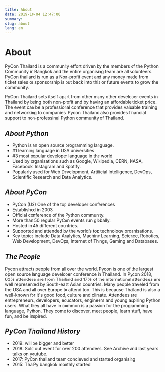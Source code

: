 ```yaml
---
title: About
date: 2019-10-04 12:47:00
summary: 
slug: about
lang: en
---
```



# About

PyCon Thailand is a community effort driven by the members of the Python Community in Bangkok and the entire organising team are all volunteers. PyCon thailand is run as a Non-profit event and any money made from ticket sales or sponsorship is put back into this or future events to grow the community.

PyCon Thailand sets itself apart from other many other developer events in Thailand by being both non-profit and by having an affordable ticket price. The event can be a professional conference that provides valuable training and networking to companies. Pycon Thailand also provides financial support to non-professinal Python community of Thailand.

## __*About Python*__

* Python is an open source programming language.
* \#1 learning language in USA universities
* \#3 most popular developer language in the world
* Used by organisations such as Google, Wikipedia, CERN, NASA, Facebook, Instagram and Spotify.
* Popularly used for Web Development, Artificial Intelligence, DevOps, Scientific Research and Data Analytics.
## __*About PyCon*__

* PyCon (US) One of the top developer conferences
* Established in 2003
* Official conference of the Python community.
* More than 50 regular PyCon events run globally.
* Hosted in 45 different countries.
* Supported and attended by the world’s top technology organisations.
* Key topics include Data Analytics, Machine Learning, Science, Robotics, Web Development, DevOps, Internet of Things, Gaming and Databases.
## __*The People*__

Pycon attracts people from all over the world. Pycon is one of the largest open source language developer conference in Thailand. In Pycon 2018, 83% attendees are from Thailand and 17% of the international attendees are well represented by South-east Asian countries. Many people traveled from the USA and all over Europe to attend too. This is because Thailand is also a well-known for it's good food, culture and climate. Attendees are entrepreneurs, developers, educators, engineers and young aspiring Python users. What they all have in common is a passion for the programming language, Python. They come to discover, meet people, learn stuff, have fun, and be inspired.

## __*PyCon Thailand History*__

* 2019: will be bigger and better
* 2018: Sold out event for over 200 attendees. See Archive and last years talks on youtube.
* 2017: PyCon thailand team concieved and started organising
* 2015: ThaiPy bangkok monthly started


